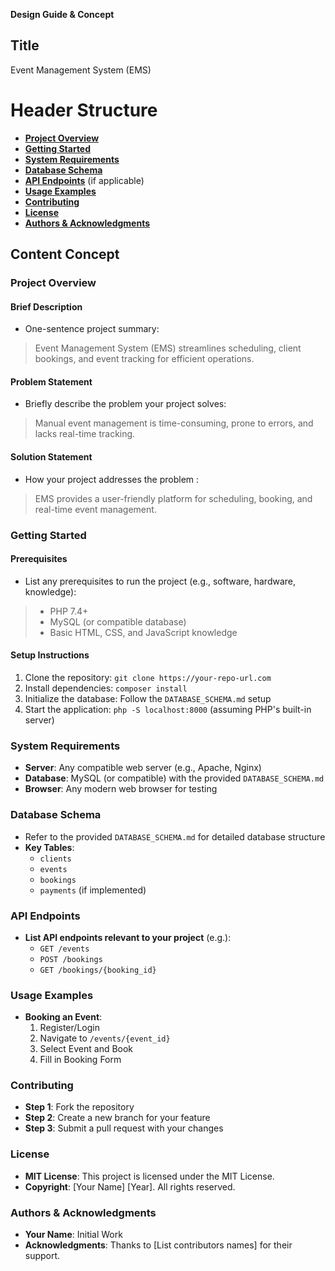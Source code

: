 **Design Guide & Concept**

**Title**
---------
Event Management System (EMS)

**Header Structure**
============================
* [**Project Overview**](#project-overview)
* [**Getting Started**](#getting-started)
* [**System Requirements**](#system-requirements)
* [**Database Schema**](#database-schema)
* [**API Endpoints**](#api-endpoints) (if applicable)
* [**Usage Examples**](#usage-examples)
* [**Contributing**](#contributing)
* [**License**](#license)
* [**Authors & Acknowledgments**](#authors--acknowledgments)

**Content Concept**
--------------------

### **Project Overview**
#### Brief Description
 
* One-sentence project summary:
> Event Management System (EMS) streamlines scheduling, client bookings, and event tracking for efficient operations.

#### **Problem Statement**
* Briefly describe the problem your project solves:
> Manual event management is time-consuming, prone to errors, and lacks real-time tracking.

#### **Solution Statement**
* How your project addresses the problem :
> EMS provides a user-friendly platform for scheduling, booking, and real-time event management.

### **Getting Started**

#### **Prerequisites**
* List any prerequisites to run the project (e.g., software, hardware, knowledge):
> - PHP 7.4+
> - MySQL (or compatible database)
> - Basic HTML, CSS, and JavaScript knowledge

#### **Setup Instructions**
1. Clone the repository: `git clone https://your-repo-url.com`
2. Install dependencies: `composer install`
3. Initialize the database: Follow the `DATABASE_SCHEMA.md` setup
4. Start the application: `php -S localhost:8000` (assuming PHP's built-in server)

### **System Requirements**

* **Server**: Any compatible web server (e.g., Apache, Nginx)
* **Database**: MySQL (or compatible) with the provided `DATABASE_SCHEMA.md`
* **Browser**: Any modern web browser for testing

### **Database Schema**

* Refer to the provided `DATABASE_SCHEMA.md` for detailed database structure
* **Key Tables**:
	+ `clients`
	+ `events`
	+ `bookings`
	+ `payments` (if implemented)

### **API Endpoints**

* **List API endpoints relevant to your project** (e.g.):
	+ `GET /events`
	+ `POST /bookings`
	+ `GET /bookings/{booking_id}`

### **Usage Examples**

* **Booking an Event**:
	1. Register/Login
	2. Navigate to `/events/{event_id}`
	3. Select Event and Book
	4. Fill in Booking Form

### **Contributing**

* **Step 1**: Fork the repository
* **Step 2**: Create a new branch for your feature
* **Step 3**: Submit a pull request with your changes

### **License**

* **MIT License**: This project is licensed under the MIT License.
* **Copyright**: [Your Name] [Year]. All rights reserved.

### **Authors & Acknowledgments**

* **Your Name**: Initial Work
* **Acknowledgments**: Thanks to [List contributors names] for their support.

